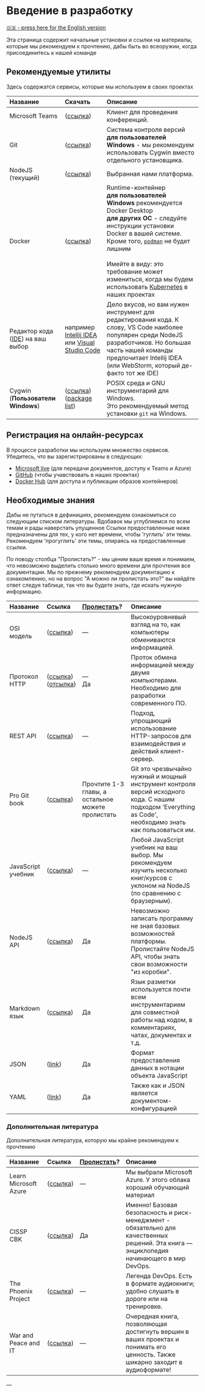 # Введение в разработку

[🇬🇧 - press here for the English version](../getting-started.md)

Эта страница содержит начальные установки и ссылки на материалы, которые мы рекомендуем к прочтению, дабы быть во всеоружии, когда присоединитесь к нашей команде


## Рекомендуемые утилиты

Здесь содержатся сервисы, которые мы используем в своих проектах

| Название                                                                                            | Скачать                                                                                                    | Описание                                                                                                                                                                                                                                                                                                                                           |
|:-----------------------------------------------------------------------------------------------------|:---------------------------------------------------------------------------------------------------------------------|:-------------------------------------------------------------------------------------------------------------------------------------------------------------------------------------------------------------------------------------------------------------------------------------------------------------------------------------------------------|
| Microsoft Teams                                                                                      | ([ссылка](https://www.microsoft.com/en-us/microsoft-365/microsoft-teams/download-app))                                 | Клиент для проведения конференций.                                                                                                                                                                                                                                                                                                                     |
| Git                                                                                                  | ([ссылка](https://git-scm.com/))                                                                                       | Система контроля версий<br/>**для пользователей Windows** - мы рекомендуем использовать Cygwin вместо отдельного установщика.                                                                                                                                                                                                   |
| NodeJS (текущий)                                                                                     | ([ссылка](https://nodejs.org/))                                                                                        | Выбранная нами платформа.                                                                                                                                                                                                                                                                                                                     |
| Docker                                                                                               | ([ссылка](https://www.docker.com/get-started))                                                                         | Runtime-контейнер<br/>**для пользователей Windows** рекомендуется Docker Desktop<br/>**для других ОС** - следуйте инструкции установки Docker в вашей системе. Кроме того, [`podman`](https://podman.io/) не будет лишним<br/><br/>Имейте в виду: это требование может измениться, когда мы будем использовать [Kubernetes](https://kubernetes.io/) в наших проектах |
| Редактор кода ([IDE](https://en.wikipedia.org/wiki/Integrated_development_environment)) на ваш выбор | например [Intellij IDEA](https://www.jetbrains.com/idea/) или [Visual Studio Code](https://code.visualstudio.com/)        | Дело вкусов, но вам нужен инструмент для редактирования кода. К слову, VS Code наиболее популярен среди NodeJS разработчиков. Но большая часть нашей команды предпочитает Intellij IDEA (или WebStorm, который де-факто тот же IDE)                                                                                    |
| Cygwin (**Пользователи Windows**)                                                                           | ([ссылка](https://cygwin.com/install.html))<br/>([package list](https://github.com/devsecops-learning/cygwin-scripts)) | POSIX среда и GNU инструментарий для Windows.<br/>Это рекомендуемый метод установки `git` на Windows.                                                                                                                                                                                                                                                       |

## Регистрация на онлайн-ресурсах

В процессе разработки мы используем множество сервисов. Убедитесь, что вы зарегистрированы в следующих:

-   [Microsoft live](https://live.com) (для передачи документов, доступу к Teams
    и Azure)
-   [GitHub](https://github.com) (чтобы учавствовать в наших проектах)
-   [Docker Hub](https://hub.docker.com/) (для доступа и публикации образов
    контейнеров)

## Необходимые знания

Дабы не путаться в дефинициях, рекомендуем ознакомиться со следующим списком литературы. Вдобавок мы углубляемся по всем темам и рады наверстать упущенное
Ссылки предоставленные ниже предназначены для тех, у кого нет времени, чтобы 'гуглить' эти темы. 
Рекомендуем 'прогуглить' эти темы, опираясь на предоставленные ссылки.

По поводу столбца "Пролистать?" - мы ценим ваше время и понимаем, что невозможно выделить столько много времени для прочтения все документации.
Мы по прежнему рекомендуем документацию к ознакомлению, но на вопрос "А можно ли пролистать это?" вы найдёте ответ следуя таблице, так что вы будете знать, где искать нужную информацию.

| Название        | Ссылка                                                                                                                        | [Пролистать](https://ru.wiktionary.org/wiki/%D0%BF%D1%80%D0%BE%D0%BB%D0%B8%D1%81%D1%82%D0%B0%D1%82%D1%8C)? | Описание                                                                                                                                                                                  |
|:--------------------|:----------------------------------------------------------------------------------------------------------------------------|:-------------------------------------------------------------|:---------------------------------------------------------------------------------------------------------------------------------------------------------------------------------------------|
| OSI модель           | ([ссылка](http://infocisco.ru/network_model_osi.html))                                                                           | —                                                          | Высокоуровневый взгляд на то, как компьютеры обмениваются информацией.                                                                                                        |
| Протокол HTTP        | ([ссылка](https://developer.mozilla.org/ru/docs/Web/HTTP/Overview))<br/>([отсылка](https://tools.ietf.org/html/rfc7230)) | —<br/>Да                                                  | Проток обмена информацией между двумя компьютерами. Необходимо для разработки современного ПО.                                                                                      |
| REST API            | ([ссылка](https://ru.wikipedia.org/wiki/REST))                                                     | —                                                          | Подход, упрощающий использование HTTP-запросов для взаимодействия и действий клиент-сервер.                                                                                                     |
| Pro Git book        | ([ссылка](https://git-scm.com/book/ru/))                                                                                          | Прочтите 1-3 главы, а остальное можете пролистать             | Git это чрезвычайно нужный и мощный инструмент контроля версий исходного кода. С нашим подходом 'Everything as Code', необходимо знать как пользоваться им.                                               |
| JavaScript учебник | ([ссылка](https://nodejs.dev/learn))                                                                                          | —                                                          | Любой JavaScript учебник на ваш выбор. Мы рекомендуем изучить несколько книг/курсов с уклоном на NodeJS (по сравнению с браузерным).                                                                               |
| NodeJS API          | ([ссылка](https://nodejs.org/docs/latest/api/))                                                                               | Да                                                          | Невозможно записать программу не зная базовых возможностей платформы. Пролистайте NodeJS API, чтобы знать свои возможности "из коробки". |
| Markdown язык   | ([ссылка](https://guides.github.com/features/mastering-markdown/))                                                            | Да                                                          | Язык разметки используется почти всем инструментарием для совместной работы над кодом, в комментариях, чатах, документах и т.д.                                                                                      |
| JSON                | ([link]( https://www.w3schools.com/js/js_json_syntax.asp)) | Да | Формат предоставления данных в нотации объекта JavaScript | 
| YAML                | ([link](https://docs.ansible.com/ansible/latest/reference_appendices/YAMLSyntax.html)) | Да | Также как и JSON является документом-конфигурацией |

### Дополнительная литература

Дополнительная литература, которую мы крайне рекомендуем к прочтению

| Название          | Ссылка                                                                                          | [Пролистать](https://ru.wiktionary.org/wiki/%D0%BF%D1%80%D0%BE%D0%BB%D0%B8%D1%81%D1%82%D0%B0%D1%82%D1%8C)? | Описание                                                                                                                                                            |
|:----------------------|:----------------------------------------------------------------------------------------------|:-------------------------------------------------------------|:------------------------------------------------------------------------------------------------------------------------------------------------------------------------|
| Learn Microsoft Azure | ([ссылка](https://docs.microsoft.com/en-us/learn/azure/))                                       | —                                                          | Мы выбрали Microsoft Azure. У этого облака хороший обучающий материал                                                                                  |
| CISSP CBK             | ([ссылка](https://www.amazon.com/Official-ISC-Guide-CISSP-CBK/dp/1119423341))                   | Да                                                          | Именно! Базовая безопасность и риск-менеджмент - обязательно для качественных решений. Эта книга — энциклопедия начинающего в мир DevOps. |
| The Phoenix Project   | ([ссылка](https://www.amazon.com/Phoenix-Project-DevOps-Helping-Business/dp/0988262592))        | —                                                          | Легенда DevOps. Есть в формате аудиокниги; удобно слушать в дороге или на тренировке.           |
| War and Peace and IT  | ([ссылка](https://www.amazon.com/War-Peace-Business-Leadership-Technology-ebook/dp/B07JZHCVY9)) | —                                                          | Очередная книга, позволяющая достигнуть вершин в ваших проектах и понимать его ценность. Также шикарно заходит в аудиоформате!                                  |
—

